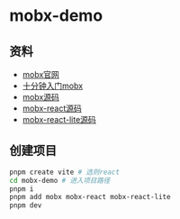 # mobx-demo

## 资料
- [mobx官网](https://zh.mobx.js.org/README.html)
- [十分钟入门mobx](https://zh.mobx.js.org/getting-started.html)
- [mobx源码](https://github.com/mobxjs/mobx)
- [mobx-react源码](https://github.com/mobxjs/mobx-react)
- [mobx-react-lite源码](https://github.com/mobxjs/mobx-react-lite)

## 创建项目
```bash
pnpm create vite # 选则react
cd mobx-demo # 进入项目路径
pnpm i
pnpm add mobx mobx-react mobx-react-lite
pnpm dev
```